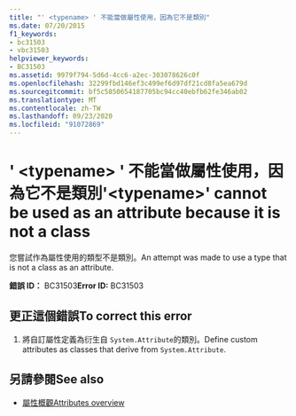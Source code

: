 ```yaml
---
title: "' <typename> ' 不能當做屬性使用，因為它不是類別"
ms.date: 07/20/2015
f1_keywords:
- bc31503
- vbc31503
helpviewer_keywords:
- BC31503
ms.assetid: 9979f794-5d6d-4cc6-a2ec-303078626c0f
ms.openlocfilehash: 32299fbd146ef3c499ef6d97df21cd8fa5ea679d
ms.sourcegitcommit: bf5c5850654187705bc94cc40ebfb62fe346ab02
ms.translationtype: MT
ms.contentlocale: zh-TW
ms.lasthandoff: 09/23/2020
ms.locfileid: "91072869"
---
```

# <a name="typename-cannot-be-used-as-an-attribute-because-it-is-not-a-class"></a><span data-ttu-id="9fe10-102">' \<typename> ' 不能當做屬性使用，因為它不是類別</span><span class="sxs-lookup"><span data-stu-id="9fe10-102">'\<typename>' cannot be used as an attribute because it is not a class</span></span>

<span data-ttu-id="9fe10-103">您嘗試作為屬性使用的類型不是類別。</span><span class="sxs-lookup"><span data-stu-id="9fe10-103">An attempt was made to use a type that is not a class as an attribute.</span></span>  
  
 <span data-ttu-id="9fe10-104">**錯誤 ID：** BC31503</span><span class="sxs-lookup"><span data-stu-id="9fe10-104">**Error ID:** BC31503</span></span>  
  
## <a name="to-correct-this-error"></a><span data-ttu-id="9fe10-105">更正這個錯誤</span><span class="sxs-lookup"><span data-stu-id="9fe10-105">To correct this error</span></span>  
  
1. <span data-ttu-id="9fe10-106">將自訂屬性定義為衍生自 `System.Attribute`的類別。</span><span class="sxs-lookup"><span data-stu-id="9fe10-106">Define custom attributes as classes that derive from `System.Attribute`.</span></span>  
  
## <a name="see-also"></a><span data-ttu-id="9fe10-107">另請參閱</span><span class="sxs-lookup"><span data-stu-id="9fe10-107">See also</span></span>

- [<span data-ttu-id="9fe10-108">屬性概觀</span><span class="sxs-lookup"><span data-stu-id="9fe10-108">Attributes overview</span></span>](../programming-guide/concepts/attributes/index.md)
